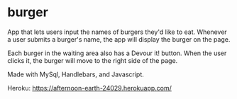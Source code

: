 # burger

App that lets users input the names of burgers they'd like to eat. Whenever a user submits a burger's name, the app will display the burger on the page.

Each burger in the waiting area also has a Devour it! button. When the user clicks it, the burger will move to the right side of the page.

Made with MySql, Handlebars, and Javascript.

Heroku: https://afternoon-earth-24029.herokuapp.com/


